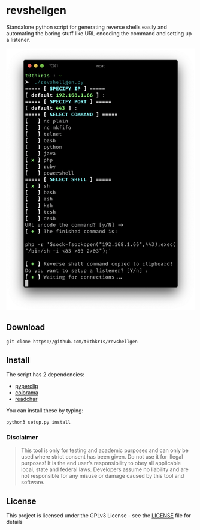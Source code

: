 # revshellgen

Standalone python script for generating reverse shells easily and automating the boring stuff like URL encoding the command and setting up a listener.

![Screenshot](screenshots/screenshot_2019-09-10.png)

## Download

```
git clone https://github.com/t0thkr1s/revshellgen
```

## Install

The script has 2 dependencies:

*   [pyperclip](https://pypi.org/project/pyperclip/)
*   [colorama](https://pypi.org/project/colorama/)
*   [readchar](https://pypi.org/project/readchar/)

You can install these by typing:

```
python3 setup.py install
```

### Disclaimer
> This tool is only for testing and academic purposes and can only be used where strict consent has been given. Do not use it for illegal purposes! It is the end user’s responsibility to obey all applicable local, state and federal laws. Developers assume no liability and are not responsible for any misuse or damage caused by this tool and software.

## License

This project is licensed under the GPLv3 License - see the [LICENSE](LICENSE) file for details
